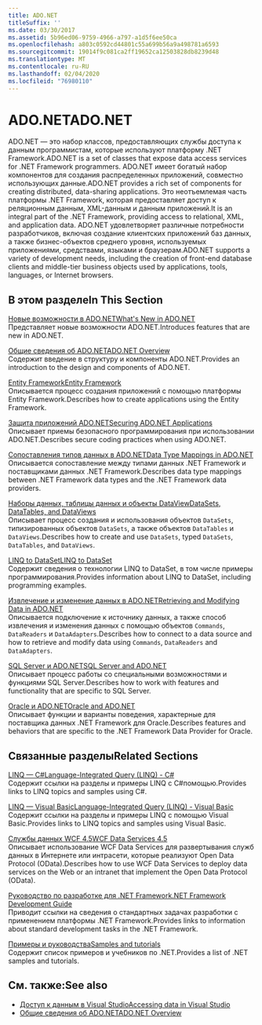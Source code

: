 ```yaml
---
title: ADO.NET
titleSuffix: ''
ms.date: 03/30/2017
ms.assetid: 5b96ed06-9759-4966-a797-a1d5f6ee50ca
ms.openlocfilehash: a803c0592cd44801c55a699b56a9a498781a6593
ms.sourcegitcommit: 19014f9c081ca2ff19652ca12503828db8239d48
ms.translationtype: MT
ms.contentlocale: ru-RU
ms.lasthandoff: 02/04/2020
ms.locfileid: "76980110"
---
```

# <a name="adonet"></a><span data-ttu-id="7f598-102">ADO.NET</span><span class="sxs-lookup"><span data-stu-id="7f598-102">ADO.NET</span></span>
<span data-ttu-id="7f598-103">ADO.NET — это набор классов, предоставляющих службы доступа к данным программистам, которые используют платформу .NET Framework.</span><span class="sxs-lookup"><span data-stu-id="7f598-103">ADO.NET is a set of classes that expose data access services for .NET Framework programmers.</span></span> <span data-ttu-id="7f598-104">ADO.NET имеет богатый набор компонентов для создания распределенных приложений, совместно использующих данные.</span><span class="sxs-lookup"><span data-stu-id="7f598-104">ADO.NET provides a rich set of components for creating distributed, data-sharing applications.</span></span> <span data-ttu-id="7f598-105">Это неотъемлемая часть платформы .NET Framework, которая предоставляет доступ к реляционным данным, XML-данным и данным приложений.</span><span class="sxs-lookup"><span data-stu-id="7f598-105">It is an integral part of the .NET Framework, providing access to relational, XML, and application data.</span></span> <span data-ttu-id="7f598-106">ADO.NET удовлетворяет различные потребности разработчиков, включая создание клиентских приложений баз данных, а также бизнес-объектов среднего уровня, используемых приложениями, средствами, языками и браузерам.</span><span class="sxs-lookup"><span data-stu-id="7f598-106">ADO.NET supports a variety of development needs, including the creation of front-end database clients and middle-tier business objects used by applications, tools, languages, or Internet browsers.</span></span>  
  
## <a name="in-this-section"></a><span data-ttu-id="7f598-107">В этом разделе</span><span class="sxs-lookup"><span data-stu-id="7f598-107">In This Section</span></span>  
 [<span data-ttu-id="7f598-108">Новые возможности в ADO.NET</span><span class="sxs-lookup"><span data-stu-id="7f598-108">What's New in ADO.NET</span></span>](whats-new.md)  
 <span data-ttu-id="7f598-109">Представляет новые возможности ADO.NET.</span><span class="sxs-lookup"><span data-stu-id="7f598-109">Introduces features that are new in ADO.NET.</span></span>  
  
 [<span data-ttu-id="7f598-110">Общие сведения об ADO.NET</span><span class="sxs-lookup"><span data-stu-id="7f598-110">ADO.NET Overview</span></span>](ado-net-overview.md)  
 <span data-ttu-id="7f598-111">Содержит введение в структуру и компоненты ADO.NET.</span><span class="sxs-lookup"><span data-stu-id="7f598-111">Provides an introduction to the design and components of ADO.NET.</span></span>  
  
 [<span data-ttu-id="7f598-112">Entity Framework</span><span class="sxs-lookup"><span data-stu-id="7f598-112">Entity Framework</span></span>](/ef/ef6/index)  
 <span data-ttu-id="7f598-113">Описывается процесс создания приложений с помощью платформы Entity Framework.</span><span class="sxs-lookup"><span data-stu-id="7f598-113">Describes how to create applications using the Entity Framework.</span></span>  
  
 [<span data-ttu-id="7f598-114">Защита приложений ADO.NET</span><span class="sxs-lookup"><span data-stu-id="7f598-114">Securing ADO.NET Applications</span></span>](securing-ado-net-applications.md)  
 <span data-ttu-id="7f598-115">Описывает приемы безопасного программирования при использовании ADO.NET.</span><span class="sxs-lookup"><span data-stu-id="7f598-115">Describes secure coding practices when using ADO.NET.</span></span>  
  
 [<span data-ttu-id="7f598-116">Сопоставления типов данных в ADO.NET</span><span class="sxs-lookup"><span data-stu-id="7f598-116">Data Type Mappings in ADO.NET</span></span>](data-type-mappings-in-ado-net.md)  
 <span data-ttu-id="7f598-117">Описывается сопоставление между типами данных .NET Framework и поставщиками данных .NET Framework.</span><span class="sxs-lookup"><span data-stu-id="7f598-117">Describes data type mappings between .NET Framework data types and the .NET Framework data providers.</span></span>  
  
 [<span data-ttu-id="7f598-118">Наборы данных, таблицы данных и объекты DataView</span><span class="sxs-lookup"><span data-stu-id="7f598-118">DataSets, DataTables, and DataViews</span></span>](./dataset-datatable-dataview/index.md)  
 <span data-ttu-id="7f598-119">Описывает процесс создания и использования объектов `DataSets`, типизированных объектов `DataSets`, а также объектов `DataTables` и `DataViews`.</span><span class="sxs-lookup"><span data-stu-id="7f598-119">Describes how to create and use `DataSets`, typed `DataSets`, `DataTables`, and `DataViews`.</span></span>  
  
 [<span data-ttu-id="7f598-120">LINQ to DataSet</span><span class="sxs-lookup"><span data-stu-id="7f598-120">LINQ to DataSet</span></span>](linq-to-dataset.md)  
 <span data-ttu-id="7f598-121">Содержит сведения о технологии LINQ to DataSet, в том числе примеры программирования.</span><span class="sxs-lookup"><span data-stu-id="7f598-121">Provides information about LINQ to DataSet, including programming examples.</span></span>  
  
 [<span data-ttu-id="7f598-122">Извлечение и изменение данных в ADO.NET</span><span class="sxs-lookup"><span data-stu-id="7f598-122">Retrieving and Modifying Data in ADO.NET</span></span>](retrieving-and-modifying-data.md)  
 <span data-ttu-id="7f598-123">Описывается подключение к источнику данных, а также способ извлечения и изменения данных с помощью объектов `Commands`, `DataReaders` и `DataAdapters`.</span><span class="sxs-lookup"><span data-stu-id="7f598-123">Describes how to connect to a data source and how to retrieve and modify data using `Commands`, `DataReaders` and `DataAdapters`.</span></span>  
  
 [<span data-ttu-id="7f598-124">SQL Server и ADO.NET</span><span class="sxs-lookup"><span data-stu-id="7f598-124">SQL Server and ADO.NET</span></span>](./sql/index.md)  
 <span data-ttu-id="7f598-125">Описывает процесс работы со специальными возможностями и функциями SQL Server.</span><span class="sxs-lookup"><span data-stu-id="7f598-125">Describes how to work with features and functionality that are specific to SQL Server.</span></span>  
  
 [<span data-ttu-id="7f598-126">Oracle и ADO.NET</span><span class="sxs-lookup"><span data-stu-id="7f598-126">Oracle and ADO.NET</span></span>](oracle-and-adonet.md)  
 <span data-ttu-id="7f598-127">Описывает функции и варианты поведения, характерные для поставщика данных .NET Framework для Oracle.</span><span class="sxs-lookup"><span data-stu-id="7f598-127">Describes features and behaviors that are specific to the .NET Framework Data Provider for Oracle.</span></span>  
  
## <a name="related-sections"></a><span data-ttu-id="7f598-128">Связанные разделы</span><span class="sxs-lookup"><span data-stu-id="7f598-128">Related Sections</span></span>  
 [<span data-ttu-id="7f598-129">LINQ — C#</span><span class="sxs-lookup"><span data-stu-id="7f598-129">Language-Integrated Query (LINQ) - C#</span></span>](../../../csharp/programming-guide/concepts/linq/index.md)  
 <span data-ttu-id="7f598-130">Содержит ссылки на разделы и примеры LINQ с C#помощью.</span><span class="sxs-lookup"><span data-stu-id="7f598-130">Provides links to LINQ topics and samples using C#.</span></span>  
  
 [<span data-ttu-id="7f598-131">LINQ — Visual Basic</span><span class="sxs-lookup"><span data-stu-id="7f598-131">Language-Integrated Query (LINQ) - Visual Basic</span></span>](../../../visual-basic/programming-guide/concepts/linq/index.md)  
 <span data-ttu-id="7f598-132">Содержит ссылки на разделы и примеры LINQ с помощью Visual Basic.</span><span class="sxs-lookup"><span data-stu-id="7f598-132">Provides links to LINQ topics and samples using Visual Basic.</span></span>  
  
 [<span data-ttu-id="7f598-133">Службы данных WCF 4.5</span><span class="sxs-lookup"><span data-stu-id="7f598-133">WCF Data Services 4.5</span></span>](../wcf/index.md)  
 <span data-ttu-id="7f598-134">Описывает использование WCF Data Services для развертывания служб данных в Интернете или интрасети, которые реализуют Open Data Protocol (OData).</span><span class="sxs-lookup"><span data-stu-id="7f598-134">Describes how to use WCF Data Services to deploy data services on the Web or an intranet that implement the Open Data Protocol (OData).</span></span>  
  
 [<span data-ttu-id="7f598-135">Руководство по разработке для .NET Framework</span><span class="sxs-lookup"><span data-stu-id="7f598-135">.NET Framework Development Guide</span></span>](../../development-guide.md)  
 <span data-ttu-id="7f598-136">Приводит ссылки на сведения о стандартных задачах разработки с применением платформы .NET Framework.</span><span class="sxs-lookup"><span data-stu-id="7f598-136">Provides links to information about standard development tasks in the .NET Framework.</span></span>  
  
 [<span data-ttu-id="7f598-137">Примеры и руководства</span><span class="sxs-lookup"><span data-stu-id="7f598-137">Samples and tutorials</span></span>](../../../samples-and-tutorials/index.md)  
 <span data-ttu-id="7f598-138">Содержит список примеров и учебников по .NET.</span><span class="sxs-lookup"><span data-stu-id="7f598-138">Provides a list of .NET samples and tutorials.</span></span>
  
## <a name="see-also"></a><span data-ttu-id="7f598-139">См. также:</span><span class="sxs-lookup"><span data-stu-id="7f598-139">See also</span></span>

- [<span data-ttu-id="7f598-140">Доступ к данным в Visual Studio</span><span class="sxs-lookup"><span data-stu-id="7f598-140">Accessing data in Visual Studio</span></span>](/visualstudio/data-tools/accessing-data-in-visual-studio)
- [<span data-ttu-id="7f598-141">Общие сведения об ADO.NET</span><span class="sxs-lookup"><span data-stu-id="7f598-141">ADO.NET Overview</span></span>](ado-net-overview.md)
